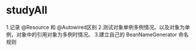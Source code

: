# studyAll
1.记录 @Resource 和 @Autowired区别
2.测试对象单例多例情况。以及对象为单例，对象中的引用对象为多例时情况。
3.建立自己的 BeanNameGenerator 命名规则 
